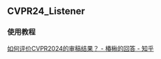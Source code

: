 ## CVPR24_Listener

### 使用教程
[如何评价CVPR2024的审稿结果？ - 椿楸的回答 - 知乎](https://www.zhihu.com/question/627841035/answer/3265566870)
